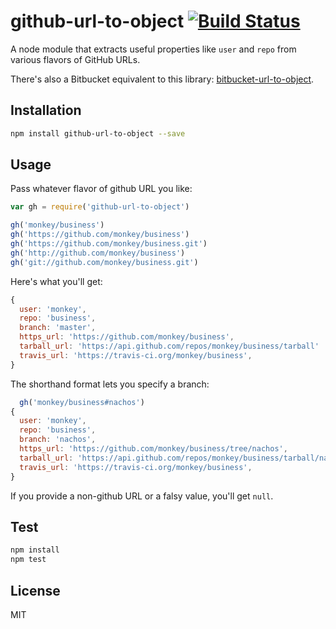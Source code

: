 # github-url-to-object  [![Build Status](https://travis-ci.org/zeke/github-url-to-object.png?branch=master)](https://travis-ci.org/zeke/github-url-to-object)

A node module that extracts useful properties like `user` and
`repo` from various flavors of GitHub URLs.

There's also a Bitbucket equivalent to this library: [bitbucket-url-to-object](https://github.com/zeke/bitbucket-url-to-object).

## Installation

```sh
npm install github-url-to-object --save
```

## Usage

Pass whatever flavor of github URL you like:

```js
var gh = require('github-url-to-object')

gh('monkey/business')
gh('https://github.com/monkey/business')
gh('https://github.com/monkey/business.git')
gh('http://github.com/monkey/business')
gh('git://github.com/monkey/business.git')
```

Here's what you'll get:

```js
{
  user: 'monkey',
  repo: 'business',
  branch: 'master',
  https_url: 'https://github.com/monkey/business',
  tarball_url: 'https://api.github.com/repos/monkey/business/tarball'
  travis_url: 'https://travis-ci.org/monkey/business',
}
```

The shorthand format lets you specify a branch:

```js
  gh('monkey/business#nachos')
{
  user: 'monkey',
  repo: 'business',
  branch: 'nachos',
  https_url: 'https://github.com/monkey/business/tree/nachos',
  tarball_url: 'https://api.github.com/repos/monkey/business/tarball/nachos'
  travis_url: 'https://travis-ci.org/monkey/business',
}
```

If you provide a non-github URL or a falsy value, you'll get `null`.

## Test

```sh
npm install
npm test
```

## License

MIT
